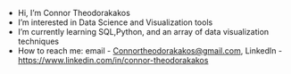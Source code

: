-  Hi, I’m Connor Theodorakakos
-  I’m interested in Data Science and Visualization tools
-  I’m currently learning SQL,Python, and an array of data visualization techniques
-  How to reach me: email - Connortheodorakakos@gmail.com, LinkedIn - https://www.linkedin.com/in/connor-theodorakakos

